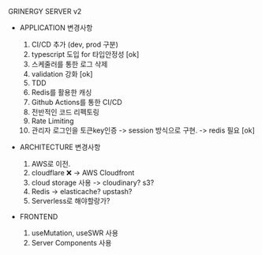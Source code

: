 GRINERGY SERVER v2

- APPLICATION 변경사항

  1. CI/CD 추가 (dev, prod 구분)
  1. typescript 도입 for 타입안정성 [ok]
  1. 스케줄러를 통한 로그 삭제
  1. validation 강화 [ok]
  1. TDD
  1. Redis를 활용한 캐싱
  1. Github Actions를 통한 CI/CD
  1. 전반적인 코드 리펙토링
  1. Rate Limiting
  1. 관리자 로그인을 토큰key인증 -> session 방식으로 구현. -> redis 필요 [ok]

- ARCHITECTURE 변경사항

  1. AWS로 이전.
  1. cloudflare ❌ -> AWS Cloudfront
  1. cloud storage 사용 -> cloudinary? s3?
  1. Redis -> elasticache? upstash?
  1. Serverless로 해야할랑가?

- FRONTEND

  1. useMutation, useSWR 사용
  1. Server Components 사용
